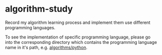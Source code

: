 # algorithm-study
Record my algorithm learning process and implement them use different programming languages.

To see the implementation of specific programming language, please go into the corresponding directory which contains the programming language name in it's path, e.g. [algorithms/python](/algorithms/python).